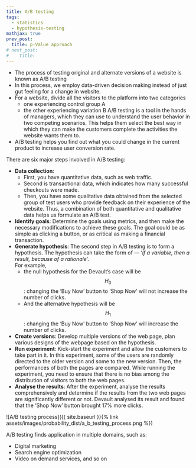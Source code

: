 ```yaml
---
title: A/B testing
tags:
  - statistics
  - hypothesis-testing
mathjax: true
prev_post: 
  title: p-Value approach
# next_post: 
#    title: 
---
```


+ The process of testing original and alternate versions of a website is known as A/B testing
+ In this process, we employ data-driven decision making instead of just gut feeling for a change in website.
+ For a website, divide all the visitors to the platform into two categories
  + one experiencing control group A
  + the other experiencing variation B
  A/B testing is a tool in the hands of managers, which they can use to understand the user behavior in two competing scenarios. This helps them select the best way in which they can make the customers complete the activities the website wants them to.
+ A/B testing helps you find out what you could change in the current product to increase user conversion rate.
<!--more-->

There are six major steps involved in A/B testing:

+ **Data collection**:
  + First, you have quantitative data, such as web traffic.
  + Second is transactional data, which indicates how many successful checkouts were made.
  + Then, you have some qualitative data obtained from the selected group of test users who provide feedback on their experience of the website.
  Thus, a combination of both quantitative and qualitative data helps us formulate an A/B test.
+ **Identify goals**: Determine the goals using metrics, and then make the necessary modifications to achieve these goals. The goal could be as simple as clicking a button, or as critical as making a financial transaction.
+ **Generate hypothesis**: The second step in A/B testing is to form a hypothesis. The hypothesis can take the form of — ‘*if a variable, then a result, because of a rationale*’.  
  For example,
  + the null hypothesis for the Devault’s case will be $$ H_0 $$: changing the ‘Buy Now’ button to ‘Shop Now’ will not increase the number of clicks.
  + And the alternative hypothesis will be $$ H_1 $$: changing the ‘Buy Now’ button to ‘Shop Now’ will increase the number of clicks.
+ **Create versions**: Develop multiple versions of the web page, plan various designs  of the webpage based on the hypothesis.
+ **Run experiment**: Kick-start the experiment and allow the customers to take part in it. In this experiment, some of the users are randomly directed to the older version and some to the new version. Then, the performances of both the pages are compared. While running the experiment, you need to ensure that there is no bias among the distribution of visitors to both the web pages.
+ **Analyse the results**: After the experiment, analyse the results comprehensively and determine if the results from the two web pages are significantly different or not. Devault analysed its result and found that the ‘Shop Now’ button brought 17% more clicks.

![A/B testing process]({{ site.baseurl }}{% link assets/images/probability_dist/a_b_testing_process.png %})

A/B testing finds application in multiple domains, such as:

+ Digital marketing
+ Search engine optimization
+ Video on demand services, and so on
